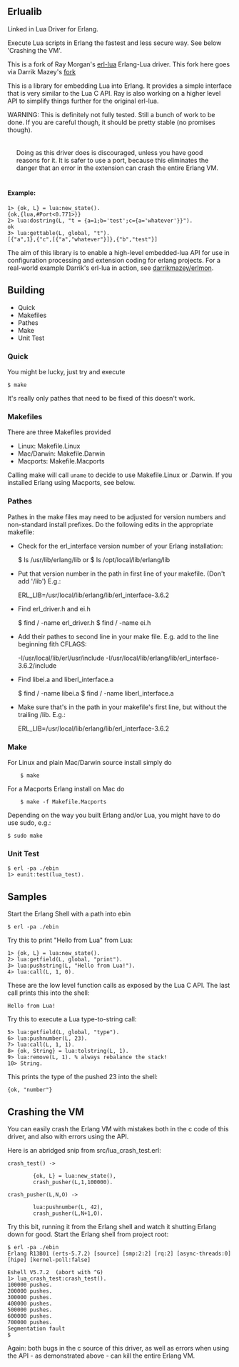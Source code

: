 ## Erlualib

Linked in Lua Driver for Erlang.

Execute Lua scripts in Erlang the fastest and less secure way. See below 'Crashing the VM'.

This is a fork of Ray Morgan's [erl-lua](http://github.com/raycmorgan/erl-lua) Erlang-Lua driver.
This fork here goes via Darrik Mazey's [fork](http://github.com/darrikmazey/erlua-node)

This is a library for embedding Lua into Erlang. 
It provides a simple interface that is very similar to the Lua C API.
Ray is also working on a higher level API to simplify things further for the original erl-lua.

WARNING: This is definitely not fully tested.
Still a bunch of work to be done.
If you are careful though, it should be pretty stable (no promises though).

<div style='border: 2 px solid red; padding: 20px'>
Doing as this driver does is discouraged, unless you have good reasons for it.
It is safer to use a port, because this eliminates the danger that an
 error in the extension can crash the entire Erlang VM.
</div>

#### Example:

	1> {ok, L} = lua:new_state().
	{ok,{lua,#Port<0.771>}}
	2> lua:dostring(L, "t = {a=1;b='test';c={a='whatever'}}").
	ok
	3> lua:gettable(L, global, "t").
	[{"a",1},{"c",[{"a","whatever"}]},{"b","test"}]

The aim of this library is to enable a high-level embedded-lua API 
for use in configuration processing and extension coding for erlang projects.
For a real-world example Darrik's erl-lua in action, see
[darrikmazey/erlmon](http://github.com/darrikmazey/erlmon).

## Building

* Quick
* Makefiles
* Pathes
* Make
* Unit Test

### Quick

You might be lucky, just try and execute 

	$ make

It's really only pathes that need to be fixed of this doesn't work.


### Makefiles

There are three Makefiles provided

* Linux: Makefile.Linux
* Mac/Darwin: Makefile.Darwin
* Macports: Makefile.Macports

Calling make will call `uname` to decide to use Makefile.Linux or .Darwin.
If you installed Erlang using Macports, see below.

### Pathes

Pathes in the make files may need to be adjusted for version numbers and non-standard install prefixes.
Do the following edits in the appropriate makefile:

* Check for the erl_interface version number of your Erlang installation: 

	$ ls /usr/lib/erlang/lib 
	or
	$ ls /opt/local/lib/erlang/lib

* Put that version number in the path in first line of your makefile. (Don't add '/lib')  E.g.:

	ERL_LIB=/usr/local/lib/erlang/lib/erl_interface-3.6.2

* Find erl_driver.h and ei.h

	$ find / -name erl_driver.h
	$ find / -name ei.h

* Add their pathes to second line in your make file. E.g. add to the line beginning fith CFLAGS:

	-I/usr/local/lib/erl/usr/include -I/usr/local/lib/erlang/lib/erl_interface-3.6.2/include

* Find libei.a and liberl_interface.a

	$ find / -name libei.a
	$ find / -name liberl_interface.a

* Make sure that's in the path in your makefile's first line, but without the trailing /lib.  E.g.:

	ERL_LIB=/usr/local/lib/erlang/lib/erl_interface-3.6.2


### Make

For Linux and plain Mac/Darwin source install simply do

        $ make

For a Macports Erlang install on Mac do

        $ make -f Makefile.Macports

Depending on the way you built Erlang and/or Lua, you might have to do use sudo, e.g.:

	$ sudo make


### Unit Test

	$ erl -pa ./ebin
	1> eunit:test(lua_test). 


## Samples

Start the Erlang Shell with a path into ebin

	$ erl -pa ./ebin

Try this to print "Hello from Lua" from Lua:

	1> {ok, L} = lua:new_state().
	2> lua:getfield(L, global, "print").
	3> lua:pushstring(L, "Hello from Lua!").
	4> lua:call(L, 1, 0).

These are the low level function calls as exposed by the Lua C API. 
The last call prints this into the shell:

	Hello from Lua!

Try this to execute a Lua type-to-string call: 
	
	5> lua:getfield(L, global, "type").
	6> lua:pushnumber(L, 23).
	7> lua:call(L, 1, 1).
	8> {ok, String} = lua:tolstring(L, 1).
	9> lua:remove(L, 1). % always rebalance the stack!
	10> String.
	
This prints the type of the pushed 23 into the shell:

	{ok, "number"}

## Crashing the VM

You can easily crash the Erlang VM with mistakes both in the c code of this driver,
and also with errors using the API.

Here is an abridged snip from src/lua_crash_test.erl:

	crash_test() ->

        	{ok, L} = lua:new_state(),
       		crash_pusher(L,1,100000).

	crash_pusher(L,N,O) ->

        	lua:pushnumber(L, 42),
        	crash_pusher(L,N+1,O).

Try this bit, running it from the Erlang shell and watch it shutting Erlang down for good. Start the Erlang shell from project root:

	$ erl -pa ./ebin
	Erlang R13B01 (erts-5.7.2) [source] [smp:2:2] [rq:2] [async-threads:0] [hipe] [kernel-poll:false]

	Eshell V5.7.2  (abort with ^G)
 	1> lua_crash_test:crash_test().
	100000 pushes.
	200000 pushes.
	300000 pushes.
	400000 pushes.
	500000 pushes.	
	600000 pushes.
	700000 pushes.
	Segmentation fault
	$  

Again: both bugs in the c source of this driver, as well as errors when using the API -
 as demonstrated above - can kill the entire Erlang VM.
 
